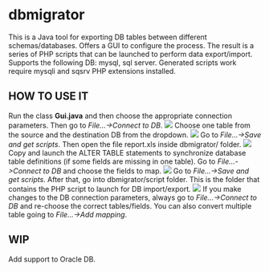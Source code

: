 # dbmigrator
This is a Java tool for exporting DB tables between different schemas/databases. 
Offers a GUI to configure the process. 
The result is a series of PHP scripts that can be launched to perform data export/import.
Supports the following DB: mysql, sql server. 
Generated scripts work require mysqli and sqsrv PHP extensions installed.
## HOW TO USE IT
Run the class **Gui.java** and then choose the appropriate connection parameters. Then go to *File...->Connect to DB*.
![](https://albertof.com/img/dbmigrator/-1.png)
Choose one table from the source and the destination DB from the dropdown.
![](https://albertof.com/img/dbmigrator/0.png)
Go to *File...->Save and get scripts*. Then open the file report.xls inside dbmigrator/ folder.
![](https://albertof.com/img/dbmigrator/1.png)
Copy and launch the ALTER TABLE statements to synchronize database table definitions (if some fields are missing in one table).
Go to *File...->Connect to DB* and choose the fields to map.
![](https://albertof.com/img/dbmigrator/2.png)
Go to *File...->Save and get scripts*. After that, go into dbmigrator/script folder. This is the folder that contains the PHP script to launch for DB import/export.
![](https://albertof.com/img/dbmigrator/3.png)
If you make changes to the DB connection parameters, always go to *File...->Connect to DB* and re-choose the correct tables/fields.
You can also convert multiple table going to *File...->Add mapping*.
## WIP
Add support to Oracle DB.
